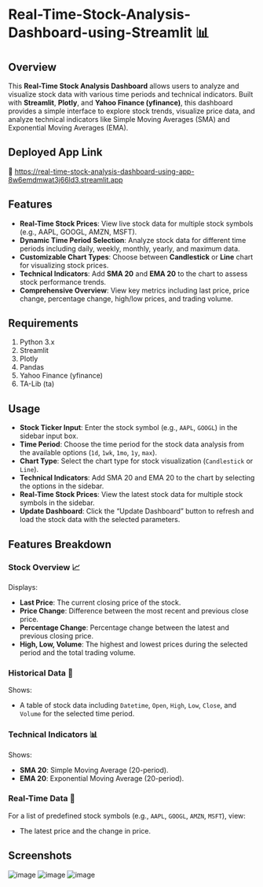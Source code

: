 # Real-Time-Stock-Analysis-Dashboard-using-Streamlit 📊

## Overview

This **Real-Time Stock Analysis Dashboard** allows users to analyze and visualize stock data with various time periods and technical indicators. Built with **Streamlit**, **Plotly**, and **Yahoo Finance (yfinance)**, this dashboard provides a simple interface to explore stock trends, visualize price data, and analyze technical indicators like Simple Moving Averages (SMA) and Exponential Moving Averages (EMA).

## Deployed App Link
🧷 https://real-time-stock-analysis-dashboard-using-app-8w6emdmwat3j66ld3.streamlit.app

## Features

- **Real-Time Stock Prices**: View live stock data for multiple stock symbols (e.g., AAPL, GOOGL, AMZN, MSFT).
- **Dynamic Time Period Selection**: Analyze stock data for different time periods including daily, weekly, monthly, yearly, and maximum data.
- **Customizable Chart Types**: Choose between **Candlestick** or **Line** chart for visualizing stock prices.
- **Technical Indicators**: Add **SMA 20** and **EMA 20** to the chart to assess stock performance trends.
- **Comprehensive Overview**: View key metrics including last price, price change, percentage change, high/low prices, and trading volume.

## Requirements

1. Python 3.x
2. Streamlit
3. Plotly
4. Pandas
5. Yahoo Finance (yfinance)
6. TA-Lib (ta)

## Usage

- **Stock Ticker Input**: Enter the stock symbol (e.g., `AAPL`, `GOOGL`) in the sidebar input box.
- **Time Period**: Choose the time period for the stock data analysis from the available options (`1d`, `1wk`, `1mo`, `1y`, `max`).
- **Chart Type**: Select the chart type for stock visualization (`Candlestick` or `Line`).
- **Technical Indicators**: Add SMA 20 and EMA 20 to the chart by selecting the options in the sidebar.
- **Real-Time Stock Prices**: View the latest stock data for multiple stock symbols in the sidebar.
- **Update Dashboard**: Click the “Update Dashboard” button to refresh and load the stock data with the selected parameters.

## Features Breakdown

### Stock Overview 📈
Displays:
- **Last Price**: The current closing price of the stock.
- **Price Change**: Difference between the most recent and previous close price.
- **Percentage Change**: Percentage change between the latest and previous closing price.
- **High, Low, Volume**: The highest and lowest prices during the selected period and the total trading volume.

### Historical Data 📜
Shows:
- A table of stock data including `Datetime`, `Open`, `High`, `Low`, `Close`, and `Volume` for the selected time period.

### Technical Indicators 📊
Shows:
- **SMA 20**: Simple Moving Average (20-period).
- **EMA 20**: Exponential Moving Average (20-period).

### Real-Time Data 📡
For a list of predefined stock symbols (e.g., `AAPL`, `GOOGL`, `AMZN`, `MSFT`), view:
- The latest price and the change in price.


## Screenshots
![image](https://github.com/user-attachments/assets/56d3b2a5-fc40-42e8-84cf-4622950f7fa6)
![image](https://github.com/user-attachments/assets/517f1fa1-969a-405b-870c-9e6d6ad1cabc)
![image](https://github.com/user-attachments/assets/3f4d635d-50ac-4916-828b-9799fbae3016)

